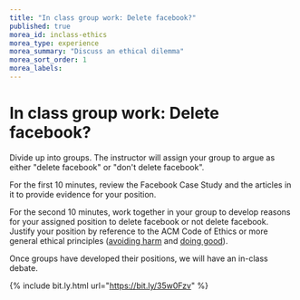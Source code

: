 ```yaml
---
title: "In class group work: Delete facebook?"
published: true
morea_id: inclass-ethics
morea_type: experience
morea_summary: "Discuss an ethical dilemma"
morea_sort_order: 1
morea_labels:
---
```


# In class group work: Delete facebook?

Divide up into groups. The instructor will assign your group to argue as either "delete facebook" or "don't delete facebook".

For the first 10 minutes, review the Facebook Case Study and the articles in it to provide evidence for your position.

For the second 10 minutes, work together in your group to develop reasons for your assigned position to delete facebook or not delete facebook. Justify your position by reference to the ACM Code of Ethics or more general ethical principles ([avoiding harm](experience-se-ethics-harm.html) and [doing good](experience-se-ethics-good.html)).

Once groups have developed their positions, we will have an in-class debate. 

{% include bit.ly.html url="https://bit.ly/35w0Fzv" %}
